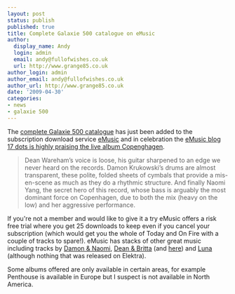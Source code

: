 ```yaml
---
layout: post
status: publish
published: true
title: Complete Galaxie 500 catalogue on eMusic
author:
  display_name: Andy
  login: admin
  email: andy@fullofwishes.co.uk
  url: http://www.grange85.co.uk
author_login: admin
author_email: andy@fullofwishes.co.uk
author_url: http://www.grange85.co.uk
date: '2009-04-30'
categories:
- news
- galaxie 500
---
```

<p>The <a href="http://www.emusic.com/artist/Galaxie-500-MP3-Download/11577627.html">complete Galaxie 500 catalogue</a> has just been added to the subscription download service <a href="http://www.emusic.com">eMusic</a> and in celebration the <a href="http://www.emusic.com/17dots/2009/04/29/galaxie-500-copenhagen/">eMusic blog 17 dots is highly praising the live album Copenghagen</a>.</p>
<blockquote><p>Dean Wareham’s voice is loose, his guitar sharpened to an edge we never heard on the records. Damon Krukowski’s drums are almost transparent, these polite, folded sheets of cymbals that provide a mis-en-scene as much as they do a rhythmic structure. And finally Naomi Yang, the secret hero of this record, whose bass is arguably the most dominant force on Copenhagen, due to both the mix (heavy on the low) and her aggressive performance.</p></blockquote>
<p>If you're not a member and would like to give it a try eMusic offers a risk free trial where you get 25 downloads to keep even if you cancel your subscription (which would get you the whole of Today and On Fire with a couple of tracks to spare!). eMusic has stacks of other great music including tracks by <a href="http://www.emusic.com/artist/Damon-Naomi-MP3-Download/11654048.html">Damon & Naomi</a>, <a href="http://www.emusic.com/artist/Britta-Phillips-and-Dean-Wareham-MP3-Download/11533440.html">Dean & Britta</a> (and <a href="http://www.emusic.com/artist/Dean-Britta-MP3-Download/12194408.html">here</a>) and <a href="http://www.emusic.com/artist/Luna-MP3-Download/10565908.html">Luna</a> (although nothing that was released on Elektra).</p>
<p>Some albums offered are only available in certain areas, for example Penthouse is available in Europe but I suspect is not available in North America.</p>

